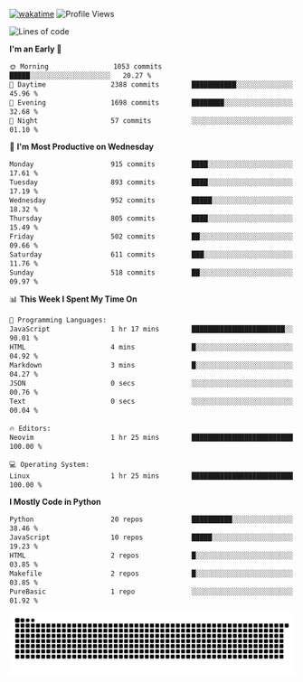 [![wakatime](https://wakatime.com/badge/user/b920b284-3cde-4cd4-b72e-f7f22d050b16.svg)](https://wakatime.com/@b920b284-3cde-4cd4-b72e-f7f22d050b16)
![Profile Views](http://img.shields.io/badge/Profile%20Views-4586-blue)
<!--START_SECTION:waka-->
![Lines of code](https://img.shields.io/badge/From%20Hello%20World%20I%27ve%20Written-6.4%20million%20lines%20of%20code-blue)

**I'm an Early 🐤** 

```text
🌞 Morning                1053 commits        █████░░░░░░░░░░░░░░░░░░░░   20.27 % 
🌆 Daytime                2388 commits        ███████████░░░░░░░░░░░░░░   45.96 % 
🌃 Evening                1698 commits        ████████░░░░░░░░░░░░░░░░░   32.68 % 
🌙 Night                  57 commits          ░░░░░░░░░░░░░░░░░░░░░░░░░   01.10 % 
```
📅 **I'm Most Productive on Wednesday** 

```text
Monday                   915 commits         ████░░░░░░░░░░░░░░░░░░░░░   17.61 % 
Tuesday                  893 commits         ████░░░░░░░░░░░░░░░░░░░░░   17.19 % 
Wednesday                952 commits         █████░░░░░░░░░░░░░░░░░░░░   18.32 % 
Thursday                 805 commits         ████░░░░░░░░░░░░░░░░░░░░░   15.49 % 
Friday                   502 commits         ██░░░░░░░░░░░░░░░░░░░░░░░   09.66 % 
Saturday                 611 commits         ███░░░░░░░░░░░░░░░░░░░░░░   11.76 % 
Sunday                   518 commits         ██░░░░░░░░░░░░░░░░░░░░░░░   09.97 % 
```


📊 **This Week I Spent My Time On** 

```text
💬 Programming Languages: 
JavaScript               1 hr 17 mins        ███████████████████████░░   90.01 % 
HTML                     4 mins              █░░░░░░░░░░░░░░░░░░░░░░░░   04.92 % 
Markdown                 3 mins              █░░░░░░░░░░░░░░░░░░░░░░░░   04.27 % 
JSON                     0 secs              ░░░░░░░░░░░░░░░░░░░░░░░░░   00.76 % 
Text                     0 secs              ░░░░░░░░░░░░░░░░░░░░░░░░░   00.04 % 

🔥 Editors: 
Neovim                   1 hr 25 mins        █████████████████████████   100.00 % 

💻 Operating System: 
Linux                    1 hr 25 mins        █████████████████████████   100.00 % 
```

**I Mostly Code in Python** 

```text
Python                   20 repos            ██████████░░░░░░░░░░░░░░░   38.46 % 
JavaScript               10 repos            █████░░░░░░░░░░░░░░░░░░░░   19.23 % 
HTML                     2 repos             █░░░░░░░░░░░░░░░░░░░░░░░░   03.85 % 
Makefile                 2 repos             █░░░░░░░░░░░░░░░░░░░░░░░░   03.85 % 
PureBasic                1 repo              ░░░░░░░░░░░░░░░░░░░░░░░░░   01.92 % 
```




<!--END_SECTION:waka-->
![Snake animation](https://raw.githubusercontent.com/timmypidashev/timmypidashev/main/commits.svg)
